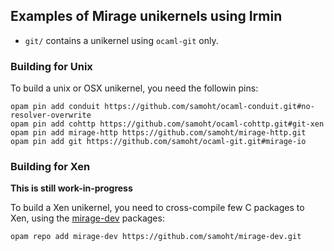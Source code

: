 ## Examples of Mirage unikernels using Irmin

- `git/` contains a unikernel using `ocaml-git` only.


### Building for Unix

To build a unix or OSX unikernel, you need the followin pins:

```
opam pin add conduit https://github.com/samoht/ocaml-conduit.git#no-resolver-overwrite
opam pin add cohttp https://github.com/samoht/ocaml-cohttp.git#git-xen
opam pin add mirage-http https://github.com/samoht/mirage-http.git
opam pin add git https://github.com/samoht/ocaml-git.git#mirage-io
```


### Building for Xen

**This is still work-in-progress**

To build a Xen unikernel, you need to
cross-compile few C packages to Xen, using the
[mirage-dev](https://github.com/mirage/mirage-dev) packages:

```
opam repo add mirage-dev https://github.com/samoht/mirage-dev.git
```
